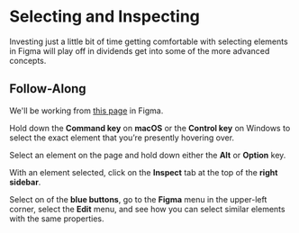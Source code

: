 # Selecting and Inspecting

Investing just a little bit of time getting comfortable with selecting elements in Figma will play off in dividends get into some of the more advanced concepts.

## Follow-Along

We'll be working from [this page](https://www.figma.com/file/P8P6tYmPrmr0NTmw1T1BWL/?node-id=9%3A253) in Figma.

Hold down the **Command key** on **macOS** or the **Control key** on Windows to select the exact element that you’re presently hovering over. 

Select an element on the page and hold down either the **Alt** or **Option** key.

With an element selected, click on the **Inspect** tab at the top of the **right sidebar**.

Select on of the **blue buttons**, go to the **Figma** menu in the upper-left corner, select the **Edit** menu, and see how you can select similar elements with the same properties.
